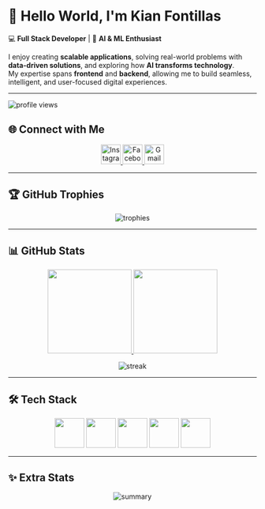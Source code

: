 <link rel="stylesheet" type='text/css' href="https://cdn.jsdelivr.net/gh/devicons/devicon@latest/devicon.min.css" />

# 🌌 Hello World, I'm Kian Fontillas  

💻 **Full Stack Developer** | 🤖 **AI & ML Enthusiast**

I enjoy creating **scalable applications**, solving real-world problems with **data-driven solutions**, and exploring how **AI transforms technology**.  
My expertise spans **frontend** and **backend**, allowing me to build seamless, intelligent, and user-focused digital experiences.  

---
<p align="left"> 
  <img src="https://komarev.com/ghpvc/?username=meuorii&label=Profile%20views&color=6f42c1&style=flat" alt="profile views" /> 
</p>

## 🌐 Connect with Me
<p align="center">
  <a href="https://www.instagram.com/lvejnie/?hl=en" target="_blank">
    <img src="https://skillicons.dev/icons?i=instagram" height="40" alt="Instagram" />
  </a>
  <a href="https://www.facebook.com/lveyeon/" target="_blank">
    <img src="https://raw.githubusercontent.com/rahuldkjain/github-profile-readme-generator/master/src/images/icons/Social/facebook.svg" height="40" alt="Facebook" />
  </a>
  <a href="mailto:fontillaskian@gmail.com" target="_blank">
    <img src="https://skillicons.dev/icons?i=gmail" height="40" alt="Gmail" />
  </a>
</p>

---

## 🏆 GitHub Trophies
<p align="center"> 
  <img src="https://github-profile-trophy.vercel.app/?username=meuorii&theme=discord&no-frame=true&margin-w=15" alt="trophies"/>
</p>

---

## 📊 GitHub Stats
<div align="center">
  <a href="https://github.com/meuorii">
    <img height="170em" src="https://github-readme-stats.vercel.app/api?username=meuorii&show_icons=true&theme=tokyonight&count_private=true&hide_border=true&bg_color=0D1117&title_color=9d4edd&icon_color=bb86fc&cache_seconds=300" />
    <img height="170em" src="https://github-readme-stats.vercel.app/api/top-langs/?username=meuorii&layout=compact&langs_count=8&theme=tokyonight&hide_border=true&bg_color=0D1117&title_color=9d4edd&icon_color=bb86fc&cache_seconds=1800" />
  </a>
</div>

<p align="center">
  <img src="https://github-readme-streak-stats.herokuapp.com/?user=meuorii&theme=tokyonight&hide_border=true&background=0D1117&ring=bb86fc&fire=9d4edd&currStreakLabel=bb86fc&cache_seconds=300" alt="streak" />
</p>


---

## 🛠️ Tech Stack
<p align="center">
  <img src="https://skillicons.dev/icons?i=nodejs,express,python,flask,firebase,php,laravel" height="60"/>
  <img src="https://skillicons.dev/icons?i=react,vue,tailwind,html,css,js,ts,figma" height="60"/>
  <img src="https://skillicons.dev/icons?i=mongodb" height="60"/>
  <img src="https://skillicons.dev/icons?i=git,github" height="60"/>
  <img src="https://skillicons.dev/icons?i=tensorflow,pytorch" height="60"/>
</p>

---

## ✨ Extra Stats
<p align="center">
  <img src="https://github-profile-summary-cards.vercel.app/api/cards/profile-details?username=meuorii&theme=tokyonight" alt="summary"/>
</p>
